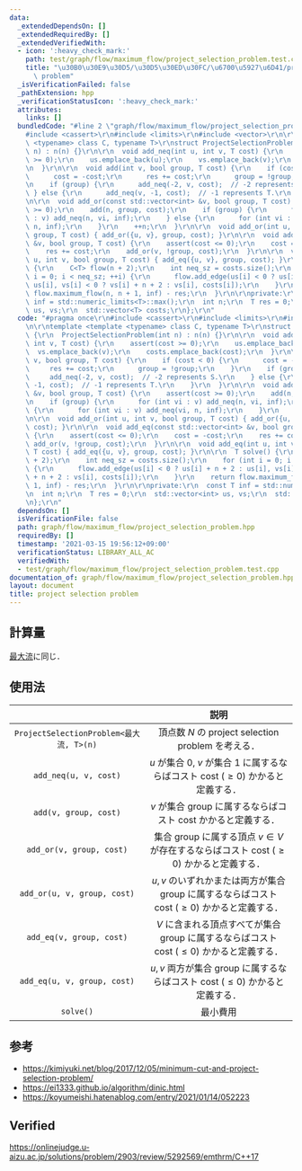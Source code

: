 ```yaml
---
data:
  _extendedDependsOn: []
  _extendedRequiredBy: []
  _extendedVerifiedWith:
  - icon: ':heavy_check_mark:'
    path: test/graph/flow/maximum_flow/project_selection_problem.test.cpp
    title: "\u30B0\u30E9\u30D5/\u30D5\u30ED\u30FC/\u6700\u5927\u6D41/project selection\
      \ problem"
  _isVerificationFailed: false
  _pathExtension: hpp
  _verificationStatusIcon: ':heavy_check_mark:'
  attributes:
    links: []
  bundledCode: "#line 2 \"graph/flow/maximum_flow/project_selection_problem.hpp\"\n\
    #include <cassert>\r\n#include <limits>\r\n#include <vector>\r\n\r\ntemplate <template\
    \ <typename> class C, typename T>\r\nstruct ProjectSelectionProblem {\r\n  ProjectSelectionProblem(int\
    \ n) : n(n) {}\r\n\r\n  void add_neq(int u, int v, T cost) {\r\n    assert(cost\
    \ >= 0);\r\n    us.emplace_back(u);\r\n    vs.emplace_back(v);\r\n    costs.emplace_back(cost);\r\
    \n  }\r\n\r\n  void add(int v, bool group, T cost) {\r\n    if (cost < 0) {\r\n\
    \      cost = -cost;\r\n      res += cost;\r\n      group = !group;\r\n    }\r\
    \n    if (group) {\r\n      add_neq(-2, v, cost);  // -2 represents S.\r\n   \
    \ } else {\r\n      add_neq(v, -1, cost);  // -1 represents T.\r\n    }\r\n  }\r\
    \n\r\n  void add_or(const std::vector<int> &v, bool group, T cost) {\r\n    assert(cost\
    \ >= 0);\r\n    add(n, group, cost);\r\n    if (group) {\r\n      for (int vi\
    \ : v) add_neq(n, vi, inf);\r\n    } else {\r\n      for (int vi : v) add_neq(vi,\
    \ n, inf);\r\n    }\r\n    ++n;\r\n  }\r\n\r\n  void add_or(int u, int v, bool\
    \ group, T cost) { add_or({u, v}, group, cost); }\r\n\r\n  void add_eq(const std::vector<int>\
    \ &v, bool group, T cost) {\r\n    assert(cost <= 0);\r\n    cost = -cost;\r\n\
    \    res += cost;\r\n    add_or(v, !group, cost);\r\n  }\r\n\r\n  void add_eq(int\
    \ u, int v, bool group, T cost) { add_eq({u, v}, group, cost); }\r\n\r\n  T solve()\
    \ {\r\n    C<T> flow(n + 2);\r\n    int neq_sz = costs.size();\r\n    for (int\
    \ i = 0; i < neq_sz; ++i) {\r\n      flow.add_edge(us[i] < 0 ? us[i] + n + 2 :\
    \ us[i], vs[i] < 0 ? vs[i] + n + 2 : vs[i], costs[i]);\r\n    }\r\n    return\
    \ flow.maximum_flow(n, n + 1, inf) - res;\r\n  }\r\n\r\nprivate:\r\n  const T\
    \ inf = std::numeric_limits<T>::max();\r\n  int n;\r\n  T res = 0;\r\n  std::vector<int>\
    \ us, vs;\r\n  std::vector<T> costs;\r\n};\r\n"
  code: "#pragma once\r\n#include <cassert>\r\n#include <limits>\r\n#include <vector>\r\
    \n\r\ntemplate <template <typename> class C, typename T>\r\nstruct ProjectSelectionProblem\
    \ {\r\n  ProjectSelectionProblem(int n) : n(n) {}\r\n\r\n  void add_neq(int u,\
    \ int v, T cost) {\r\n    assert(cost >= 0);\r\n    us.emplace_back(u);\r\n  \
    \  vs.emplace_back(v);\r\n    costs.emplace_back(cost);\r\n  }\r\n\r\n  void add(int\
    \ v, bool group, T cost) {\r\n    if (cost < 0) {\r\n      cost = -cost;\r\n \
    \     res += cost;\r\n      group = !group;\r\n    }\r\n    if (group) {\r\n \
    \     add_neq(-2, v, cost);  // -2 represents S.\r\n    } else {\r\n      add_neq(v,\
    \ -1, cost);  // -1 represents T.\r\n    }\r\n  }\r\n\r\n  void add_or(const std::vector<int>\
    \ &v, bool group, T cost) {\r\n    assert(cost >= 0);\r\n    add(n, group, cost);\r\
    \n    if (group) {\r\n      for (int vi : v) add_neq(n, vi, inf);\r\n    } else\
    \ {\r\n      for (int vi : v) add_neq(vi, n, inf);\r\n    }\r\n    ++n;\r\n  }\r\
    \n\r\n  void add_or(int u, int v, bool group, T cost) { add_or({u, v}, group,\
    \ cost); }\r\n\r\n  void add_eq(const std::vector<int> &v, bool group, T cost)\
    \ {\r\n    assert(cost <= 0);\r\n    cost = -cost;\r\n    res += cost;\r\n   \
    \ add_or(v, !group, cost);\r\n  }\r\n\r\n  void add_eq(int u, int v, bool group,\
    \ T cost) { add_eq({u, v}, group, cost); }\r\n\r\n  T solve() {\r\n    C<T> flow(n\
    \ + 2);\r\n    int neq_sz = costs.size();\r\n    for (int i = 0; i < neq_sz; ++i)\
    \ {\r\n      flow.add_edge(us[i] < 0 ? us[i] + n + 2 : us[i], vs[i] < 0 ? vs[i]\
    \ + n + 2 : vs[i], costs[i]);\r\n    }\r\n    return flow.maximum_flow(n, n +\
    \ 1, inf) - res;\r\n  }\r\n\r\nprivate:\r\n  const T inf = std::numeric_limits<T>::max();\r\
    \n  int n;\r\n  T res = 0;\r\n  std::vector<int> us, vs;\r\n  std::vector<T> costs;\r\
    \n};\r\n"
  dependsOn: []
  isVerificationFile: false
  path: graph/flow/maximum_flow/project_selection_problem.hpp
  requiredBy: []
  timestamp: '2021-03-15 19:56:12+09:00'
  verificationStatus: LIBRARY_ALL_AC
  verifiedWith:
  - test/graph/flow/maximum_flow/project_selection_problem.test.cpp
documentation_of: graph/flow/maximum_flow/project_selection_problem.hpp
layout: document
title: project selection problem
---
```



## 計算量

[最大流](maximum_flow.md)に同じ．


## 使用法

||説明|
|:--:|:--:|
|`ProjectSelectionProblem<最大流, T>(n)`|頂点数 $N$ の project selection problem を考える．|
|`add_neq(u, v, cost)`|$u$ が集合 $0$, $v$ が集合 $1$ に属するならばコスト $\mathrm{cost} \ (\geq 0)$ かかると定義する．|
|`add(v, group, cost)`|$v$ が集合 $\mathrm{group}$ に属するならばコスト $\mathrm{cost}$ かかると定義する．|
|`add_or(v, group, cost)`|集合 $\mathrm{group}$ に属する頂点 $v \in V$ が存在するならばコスト $\mathrm{cost} \ (\geq 0)$ かかると定義する．|
|`add_or(u, v, group, cost)`|$u, v$ のいずれかまたは両方が集合 $\mathrm{group}$ に属するならばコスト $\mathrm{cost} \ (\geq 0)$ かかると定義する．|
|`add_eq(v, group, cost)`|$V$ に含まれる頂点すべてが集合 $\mathrm{group}$ に属するならばコスト $\mathrm{cost} \ (\leq 0)$ かかると定義する．|
|`add_eq(u, v, group, cost)`|$u, v$ 両方が集合 $\mathrm{group}$ に属するならばコスト $\mathrm{cost} \ (\leq 0)$ かかると定義する．|
|`solve()`|最小費用|


## 参考

- https://kimiyuki.net/blog/2017/12/05/minimum-cut-and-project-selection-problem/
- https://ei1333.github.io/algorithm/dinic.html
- https://koyumeishi.hatenablog.com/entry/2021/01/14/052223


## Verified

https://onlinejudge.u-aizu.ac.jp/solutions/problem/2903/review/5292569/emthrm/C++17
